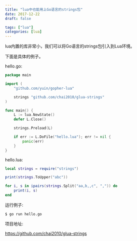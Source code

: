 ```yaml
---
title: "lua中也能用上Go语言的strings包"
date: 2017-12-22
draft: false

tags: ["lua"]
categories: [lua]
---
```


lua内置的库非常小，我们可以将Go语言的strings包引入到Lua环境。

<!--more-->

下面是具体的例子。

hello.go:

```go
package main

import (
	"github.com/yuin/gopher-lua"

	strings "github.com/chai2010/glua-strings"
)

func main() {
	L := lua.NewState()
	defer L.Close()

	strings.Preload(L)

	if err := L.DoFile("hello.lua"); err != nil {
		panic(err)
	}
}
```

hello.lua:

```lua
local strings = require("strings")

print(strings.ToUpper("abc"))

for i, s in ipairs(strings.Split("aa,b,,c", ",")) do
	print(i, s)
end
```

运行例子:

    $ go run hello.go

项目地址:

https://github.com/chai2010/glua-strings
